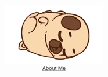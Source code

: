 <p align="center">
  <img src="./assets/pug.gif"/>
  <br>
  <a href="https://devwithpug.github.io/about/">About Me</a>
</p>
